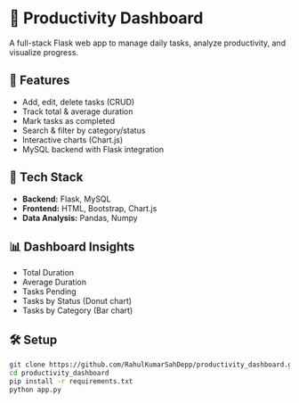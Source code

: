 # 🧠 Productivity Dashboard

A full-stack Flask web app to manage daily tasks, analyze productivity, and visualize progress.

## 🚀 Features
- Add, edit, delete tasks (CRUD)
- Track total & average duration
- Mark tasks as completed
- Search & filter by category/status
- Interactive charts (Chart.js)
- MySQL backend with Flask integration

## 🧩 Tech Stack
- **Backend:** Flask, MySQL
- **Frontend:** HTML, Bootstrap, Chart.js
- **Data Analysis:** Pandas, Numpy

## 📊 Dashboard Insights
- Total Duration
- Average Duration
- Tasks Pending
- Tasks by Status (Donut chart)
- Tasks by Category (Bar chart)

## 🛠️ Setup
```bash
git clone https://github.com/RahulKumarSahDepp/productivity_dashboard.git
cd productivity_dashboard
pip install -r requirements.txt
python app.py
